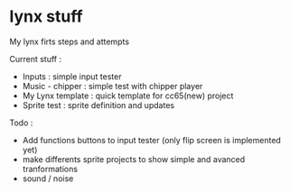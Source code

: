 
# lynx stuff

My lynx firts steps and attempts

Current stuff :
* Inputs : simple input tester
* Music - chipper : simple test with chipper player
* My Lynx template : quick template for cc65(new) project
* Sprite test : sprite definition and updates

Todo :
* Add functions buttons to input tester (only flip screen is implemented yet)
* make differents sprite projects to show simple and avanced tranformations
* sound / noise
